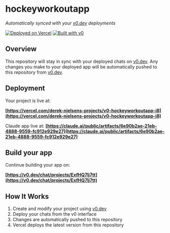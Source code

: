 # hockeyworkoutapp

*Automatically synced with your [v0.dev](https://v0.dev) deployments*

[![Deployed on Vercel](https://img.shields.io/badge/Deployed%20on-Vercel-black?style=for-the-badge&logo=vercel)](https://vercel.com/derek-nielsens-projects/v0-hockeyworkoutapp-i8)
[![Built with v0](https://img.shields.io/badge/Built%20with-v0.dev-black?style=for-the-badge)](https://v0.dev/chat/projects/ExfHQ7lj7tt)

## Overview

This repository will stay in sync with your deployed chats on [v0.dev](https://v0.dev).
Any changes you make to your deployed app will be automatically pushed to this repository from [v0.dev](https://v0.dev).

## Deployment

Your project is live at:

**[https://vercel.com/derek-nielsens-projects/v0-hockeyworkoutapp-i8](https://vercel.com/derek-nielsens-projects/v0-hockeyworkoutapp-i8)**

Claude app live at:
**[https://claude.ai/public/artifacts/6e90b2ae-21eb-4888-9559-fc912e929e27](https://claude.ai/public/artifacts/6e90b2ae-21eb-4888-9559-fc912e929e27)**

## Build your app

Continue building your app on:

**[https://v0.dev/chat/projects/ExfHQ7lj7tt](https://v0.dev/chat/projects/ExfHQ7lj7tt)**

## How It Works

1. Create and modify your project using [v0.dev](https://v0.dev)
2. Deploy your chats from the v0 interface
3. Changes are automatically pushed to this repository
4. Vercel deploys the latest version from this repository
